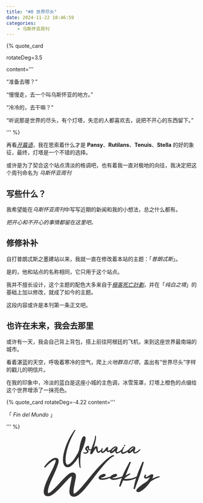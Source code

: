 ```yaml
---
title: "#0 世界尽头"
date: 2024-11-22 18:46:59
categories:
    - 乌斯怀亚周刊
---
```

{% quote_card

rotateDeg=3.5

content='''
<p>“准备去哪？”</p>
<p>“慢慢走，去一个叫乌斯怀亚的地方。”</p>
<p>“冷冷的，去干嘛？”</p>
<p>“听说那是世界的尽头，有个灯塔，失恋的人都喜欢去，说把不开心的东西留下。”</p>
'''
%}

再看[*开篇语*](/about)，我在思索着什么才是 **Pansy**、**Rutilans**、**Tenuis**、**Stella** 的好的象征，最终，灯塔是一个不错的选择。

或许是为了契合这个站点清淡的格调吧，也有着我一直对极地的向往，我决定把这个周刊命名为 *乌斯怀亚周刊*

## 写些什么？

我希望能在*乌斯怀亚周刊*中写写近期的新闻和我的小想法，总之什么都有。

*把开心和不开心的事情都留在这里吧。*

## 修修补补

自打普朗忒斯之墨建站以来，我就一直在修改着本站的主题：「*普朗忒斯*」。

是的，他和站点的名称相同，它只用于这个站点。

我并不擅长设计，这个主题的配色大多来自于[*極客死亡計劃*](https://www.geedea.pro/)，并在「*纯白之境*」的基础上加以修改，就成了如今的主题。

这段内容或许是本刊第一条正文吧。

## 也许在未来，我会去那里

或许有一天，我会自己背上背包，搭上前往阿根廷的飞机，来到这座世界最南端的城市。

看着湛蓝的天空，呼吸着寒冷的空气，爬上*火地群岛灯塔*，盖出有“世界尽头”字样的戳儿的明信片。

在我的印象中，冷淡的蓝白是这座小城的主色调，冰雪笼罩，灯塔上橙色的点缀给这个世界增添了一抹亮色。

{% quote_card
rotateDeg=-4.22
content='''
<p>「 <em>Fin del Mundo</em> 」</p>
'''
%}

<div style="justify-content: center;text-align: center;padding-bottom:2rem">
<svg xmlns="http://www.w3.org/2000/svg" xmlns:xlink="http://www.w3.org/1999/xlink" fill="none" version="1.1" width="307" height="177" viewBox="0 0 307 177"><g><g><path d="M92.73446948242187,71.8209C89.66236948242187,76.0449,86.91036948242188,80.3329,83.77436948242187,84.3649C80.44636948242187,88.5889,76.79846948242188,92.5569,72.31836948242187,95.6289C70.27036948242187,97.0369,68.09436948242188,98.1889,65.59836948242187,98.7009C60.99041948242187,99.7889,56.830419482421874,98.0609,54.33441948242187,94.0929C51.582417482421874,89.7409,51.070417682421876,84.8769,51.00641770242188,79.9489C50.878417482421874,71.0529,52.67041948242188,62.4769,55.10241948242187,54.0929C60.60641948242188,35.0209,69.24636948242187,17.4849,81.02236948242188,1.54889C81.27846948242188,1.16489,81.59836948242187,0.716888,81.98246948242188,0.332886C82.36636948242187,-0.0511093,82.87836948242187,-0.115112,83.32646948242189,0.204887C83.83846948242189,0.524887,84.03036948242188,1.03689,83.77436948242187,1.54889C83.58246948242189,2.06089,83.26246948242188,2.57289,82.94246948242187,3.08489C71.10236948242188,22.9249,62.65436948242188,44.0449,58.814419482421876,66.8929C57.790419482421875,72.7169,57.342419482421874,78.6689,58.174419482421875,84.6209C58.366419482421875,86.3489,58.814419482421876,88.0129,59.58241948242188,89.5489C60.79841948242188,92.1089,62.39836948242188,92.7489,65.08636948242187,91.7889C68.28636948242188,90.7009,70.78236948242187,88.4609,73.15036948242188,86.0929C80.19046948242188,79.0529,84.99046948242187,70.4769,90.04646948242188,62.0289C93.82236948242188,55.6289,94.46246948242188,48.6529,95.74246948242188,41.7409C96.95846948242188,35.5329,98.49436948242187,29.5169,100.86236948242188,23.6929C101.50236948242187,22.0289,102.27046948242187,20.3649,103.42246948242187,18.9569C104.57446948242188,17.4849,106.11046948242188,16.7169,107.96636948242187,17.2929C109.88646948242187,17.8689,110.65436948242188,19.3409,110.78246948242187,21.1969C110.97446948242188,24.0129,110.46246948242188,26.7009,109.82246948242187,29.3889C107.71046948242187,38.2209,104.57446948242188,46.7969,100.79846948242186,54.9889C99.19846948242187,58.4449,98.23836948242187,61.9009,97.85446948242188,65.6129C96.95846948242188,75.6609,96.31846948242188,85.6449,97.27846948242188,95.6929C97.34236948242187,96.7809,97.59836948242187,97.8049,97.85446948242188,98.8929C98.04646948242188,99.6609,97.91836948242187,100.301,97.08646948242188,100.621C96.25446948242188,100.941,95.80636948242187,100.365,95.42246948242187,99.7249C94.91036948242188,98.9569,94.84646948242187,98.0609,94.65436948242188,97.1649C93.31046948242187,89.7409,92.79846948242186,82.2529,92.73446948242187,74.6369C92.73446948242187,73.7409,92.73446948242187,72.7809,92.73446948242187,71.8209ZM116.47846948242187,46.9889C113.66246948242187,49.1009,113.59846948242188,49.9969,115.77446948242188,52.1729C117.43846948242188,53.7729,119.23046948242188,55.4369,118.46246948242188,58.1249C117.63046948242187,60.9409,115.26246948242188,61.9649,112.70246948242188,62.6689C110.84646948242187,63.1809,108.92646948242188,63.1169,107.07046948242188,62.6049C106.30246948242188,62.4129,105.59846948242188,62.1569,105.08646948242188,61.4529C104.70246948242188,60.8769,104.51046948242188,60.3009,104.95846948242188,59.7249C105.47046948242188,59.1489,106.04646948242188,59.1489,106.68646948242187,59.5329C109.24646948242187,61.0049,111.61446948242187,60.1089,113.91846948242187,58.7649C115.19846948242187,57.9329,115.45446948242187,56.9729,114.17446948242187,55.8849C113.21446948242188,55.1169,112.25446948242188,54.3489,111.42246948242187,53.4529C109.69446948242188,51.4689,109.43846948242188,49.2929,110.78246948242187,47.0529C111.99846948242188,45.0049,113.72646948242188,43.5329,115.96646948242187,42.7009C118.52646948242187,41.6769,120.31846948242188,43.0209,120.19046948242188,45.7089C120.19046948242188,46.7969,119.99846948242188,47.8849,119.87046948242188,48.9729C119.67846948242187,50.5729,120.51046948242187,51.3409,121.98246948242188,51.4689C123.51846948242188,51.6609,124.92646948242188,51.4689,126.39846948242187,51.1489C127.23046948242188,51.0209,127.99846948242188,51.0849,128.19046948242186,52.1089C128.31846948242188,52.9409,127.67846948242187,53.3249,126.91046948242187,53.5169C125.37446948242187,53.9009,123.83846948242187,54.2849,122.17446948242187,54.2849C118.52646948242187,54.2849,116.67046948242188,52.4929,116.47846948242187,48.7809C116.47846948242187,48.2689,116.47846948242187,47.7569,116.47846948242187,46.9889ZM138.17446948242187,48.8449C136.57446948242188,50.4449,135.4224694824219,52.3009,134.20646948242188,54.1569C132.41446948242188,57.0369,130.62246948242188,59.9809,128.76636948242188,62.7969C127.87046948242188,64.1409,126.52646948242187,64.9089,124.79846948242188,64.1409C123.39036948242187,63.5009,122.87846948242188,62.2849,123.07036948242188,60.8129C123.32646948242187,59.0209,123.90246948242188,57.3569,124.47846948242187,55.6289C127.67846948242187,46.0929,131.45446948242187,36.6849,134.27046948242187,26.9569C134.97446948242188,24.7169,135.55046948242187,22.4129,135.80636948242187,20.0449C135.9344694824219,19.0849,135.99846948242188,18.1249,135.6144694824219,17.2289C135.29446948242187,16.5889,135.35846948242187,15.9489,136.12636948242186,15.6289C136.89446948242187,15.2449,137.4704694824219,15.7569,137.79046948242188,16.3969C138.30246948242188,17.2289,138.43046948242187,18.1889,138.4944694824219,19.1489C138.55846948242186,22.8609,137.79046948242188,26.3809,137.02246948242185,29.9649C135.74246948242188,35.7889,134.14246948242186,41.4849,132.3504694824219,47.7569C133.69446948242188,46.4769,134.5904694824219,45.5809,135.55046948242187,44.7489C136.89446948242187,43.5969,138.43046948242187,42.7009,140.28646948242186,43.4689C142.01446948242187,44.2369,142.52646948242187,45.8369,142.71846948242188,47.5649C142.97446948242188,49.9969,143.03846948242187,52.4929,143.29436948242187,54.9889C143.55046948242187,57.1649,144.25446948242188,57.5489,146.2383694824219,56.6529C148.67046948242188,55.6289,150.78246948242187,54.0289,152.7659694824219,52.3649C153.53396948242187,51.7249,154.36596948242186,50.8929,155.26196948242188,51.9809C156.1579694824219,53.0689,155.1339694824219,53.7089,154.42996948242188,54.2849C152.5739694824219,55.9489,150.71846948242188,57.6129,148.73446948242187,59.1489C144.9584694824219,62.2209,141.3744694824219,61.1969,139.77446948242186,56.5889C139.13446948242188,54.7329,139.07036948242188,52.8129,138.81446948242188,50.8929C138.68646948242187,50.2529,138.87846948242188,49.4849,138.17446948242187,48.8449ZM165.56596948242188,54.1569C164.09396948242187,55.6929,162.81396948242187,57.0369,161.53396948242187,58.3169C160.82996948242186,59.0209,160.0619694824219,59.5969,159.2299694824219,60.1089C157.56596948242188,61.1329,155.83796948242187,62.0929,153.91796948242188,61.0049C151.86996948242188,59.7889,151.93396948242187,57.7409,152.0619694824219,55.6929C152.2539694824219,53.5809,152.82996948242186,51.5329,153.53396948242187,49.5489C153.7899694824219,48.7809,154.04596948242187,47.8209,155.1339694824219,48.0769C156.22196948242185,48.3329,156.02996948242188,49.2289,155.83796948242187,50.1249C155.38996948242186,52.1729,154.94196948242188,54.2209,155.06996948242187,56.3969C155.06996948242187,56.9089,154.94196948242188,57.6129,155.58196948242187,57.8689C156.09396948242187,58.0609,156.54196948242188,57.6129,156.92596948242186,57.3569C159.16596948242187,55.5649,160.89396948242188,53.3889,162.68596948242188,51.2129C163.90196948242186,49.6129,165.1819694824219,48.1409,166.46196948242186,46.6049C167.2299694824219,45.7729,168.2539694824219,45.3249,169.40596948242188,45.9009C170.6219694824219,46.5409,170.81396948242187,47.6289,170.55796948242187,48.8449C170.23796948242187,50.2529,169.85396948242186,51.5969,169.66196948242188,53.0049C169.34196948242186,55.4369,169.91796948242188,55.8849,172.28596948242188,55.1169C174.46196948242186,54.4129,176.38196948242188,53.3249,178.17396948242188,51.9169C178.87796948242186,51.3409,179.58196948242187,50.5729,180.41396948242186,51.5329C181.37396948242187,52.5569,180.47796948242188,53.3249,179.77396948242188,53.9649C178.04596948242187,55.3729,176.2539694824219,56.6529,174.2059694824219,57.6769C169.72596948242187,59.7889,167.5499694824219,59.0209,165.56596948242188,54.1569ZM193.98196948242187,62.6049C191.35796948242188,62.6049,189.69396948242186,60.6849,189.43796948242186,57.5489L189.43796948242186,55.5649C187.58196948242187,56.9729,185.91796948242188,58.3809,184.18996948242187,59.6609C182.78196948242189,60.6849,181.24596948242188,61.5169,179.51796948242188,61.8369L178.68596948242188,61.9009C176.70196948242187,61.9009,175.29396948242186,60.5569,175.29396948242186,58.4449L175.29396948242186,58.0609C175.42196948242187,56.8449,175.80596948242186,55.6929,176.44596948242187,54.6689C178.74996948242188,50.4449,182.07796948242188,47.1809,186.42996948242188,44.9409C187.77396948242188,44.2369,189.18196948242186,43.7889,190.65396948242187,43.7889C193.46996948242187,43.7889,195.51796948242188,45.9649,195.51796948242188,48.5889C195.51796948242188,49.1009,195.45396948242188,49.6129,195.26196948242188,50.1889C194.55796948242187,52.3009,193.5979694824219,54.3489,193.27796948242187,56.5889L193.21396948242187,57.5489C193.21396948242187,58.6369,193.66196948242188,59.1489,194.6219694824219,59.1489C194.94196948242188,59.1489,195.38996948242186,59.0849,195.90196948242186,58.9569C200.0619694824219,57.8049,203.26196948242188,55.3089,206.26996948242189,52.3649L207.16596948242187,51.4049C207.42196948242187,51.1489,207.67796948242187,51.0209,207.93396948242187,51.0209C208.18996948242187,51.0209,208.38196948242188,51.0849,208.63796948242188,51.2769C208.89396948242188,51.5329,208.95796948242187,51.7889,208.95796948242187,52.0449C208.95796948242187,52.3009,208.89396948242188,52.5569,208.70196948242187,52.7489C205.50196948242188,57.3569,201.3419694824219,60.7489,195.90196948242186,62.2849C195.19796948242188,62.4769,194.55796948242187,62.6049,193.98196948242187,62.6049ZM179.77396948242188,57.4209C184.3179694824219,54.4129,187.70996948242188,50.1889,191.93396948242187,46.4129L191.5499694824219,46.4129C187.19796948242188,46.4129,179.77396948242188,53.3249,179.77396948242188,57.3569L179.77396948242188,57.4209ZM204.86196948242187,58.0609C205.18196948242186,54.7329,206.84596948242188,51.5329,208.70196948242187,48.4609C209.40596948242188,47.3089,210.23796948242187,46.2849,211.00596948242188,45.1969C211.51796948242188,44.4929,212.15796948242186,44.0449,212.92596948242186,44.6849C213.62996948242187,45.1969,213.37396948242187,45.9009,212.98996948242188,46.5409C211.45396948242188,48.9089,210.17396948242188,51.4049,209.27796948242187,54.0929C208.95796948242187,55.1809,208.70196948242187,56.3329,208.50996948242187,57.4209C208.18996948242187,58.9569,208.76596948242187,59.7249,210.42996948242188,59.4689C212.09396948242187,59.2129,213.69396948242186,58.7649,215.22996948242186,58.0609C219.00596948242188,56.4609,222.52596948242189,54.4129,225.53396948242187,51.5969C226.23796948242187,51.0209,226.87796948242186,50.4449,227.70996948242188,51.2129C228.54196948242188,51.9169,228.02996948242188,52.6849,227.38996948242186,53.3249C223.10196948242188,57.6769,218.23796948242187,61.2609,212.28596948242188,63.0529C207.93396948242187,64.3969,204.79796948242188,62.3489,204.86196948242187,58.0609ZM214.33396948242188,43.2769C213.62996948242187,43.2769,212.73396948242188,42.1249,212.73396948242188,41.2289L212.73396948242188,41.0369C212.79796948242188,40.1409,213.43796948242186,39.6929,214.33396948242188,39.6289C215.42196948242187,39.6289,215.99796948242187,40.1409,215.99796948242187,41.1009L215.99796948242187,41.1649C215.99796948242187,42.2529,215.22996948242186,43.2129,214.33396948242188,43.2769ZM241.0859694824219,62.6049C238.46196948242186,62.6049,236.79796948242188,60.6849,236.54196948242188,57.5489L236.54196948242188,55.5649C234.68596948242188,56.9729,233.02196948242187,58.3809,231.2939694824219,59.6609C229.88596948242187,60.6849,228.34996948242187,61.5169,226.6219694824219,61.8369L225.78996948242187,61.9009C223.8059694824219,61.9009,222.39796948242187,60.5569,222.39796948242187,58.4449L222.39796948242187,58.0609C222.52596948242189,56.8449,222.90996948242187,55.6929,223.5499694824219,54.6689C225.8539694824219,50.4449,229.18196948242186,47.1809,233.53396948242187,44.9409C234.87796948242186,44.2369,236.28596948242188,43.7889,237.75796948242188,43.7889C240.5739694824219,43.7889,242.6219694824219,45.9649,242.6219694824219,48.5889C242.6219694824219,49.1009,242.55796948242187,49.6129,242.3659694824219,50.1889C241.66196948242188,52.3009,240.70196948242187,54.3489,240.38196948242188,56.5889L240.3179694824219,57.5489C240.3179694824219,58.6369,240.76596948242187,59.1489,241.72596948242187,59.1489C242.04596948242187,59.1489,242.49396948242187,59.0849,243.00596948242188,58.9569C247.16596948242187,57.8049,250.3659694824219,55.3089,253.37396948242187,52.3649L254.26996948242189,51.4049C254.52596948242189,51.1489,254.78196948242189,51.0209,255.0379694824219,51.0209C255.2939694824219,51.0209,255.48596948242186,51.0849,255.74196948242187,51.2769C255.99796948242187,51.5329,256.0619694824219,51.7889,256.0619694824219,52.0449C256.0619694824219,52.3009,255.99796948242187,52.5569,255.8059694824219,52.7489C252.60596948242187,57.3569,248.44596948242187,60.7489,243.00596948242188,62.2849C242.30196948242187,62.4769,241.66196948242188,62.6049,241.0859694824219,62.6049ZM226.87796948242186,57.4209C231.42196948242187,54.4129,234.81396948242187,50.1889,239.0379694824219,46.4129L238.65396948242187,46.4129C234.30196948242187,46.4129,226.87796948242186,53.3249,226.87796948242186,57.3569L226.87796948242186,57.4209Z" fill="#333" fill-opacity="1"/></g><g><path d="M74.4674,122.6092C69.9522,125.2716,66.771,128.5096,63.6925,131.6756C53.9438,141.74939999999998,45.3239,152.25490000000002,34.9594,162.0409C31.2652,165.4948,27.3657,168.877,22.7479,171.755C20.9008,172.906,18.951,173.914,16.796,174.70499999999998C9.818,177.07999999999998,3.45568,175.209,1.19808,170.02800000000002C-0.341187,166.50220000000002,-0.135951,162.9044,0.37714,159.3066C2.4295,147.0741,7.76564,135.48930000000001,13.307,123.90440000000001C18.8484,112.1757,25.5186,100.6628,29.9311,88.71809999999999C30.8547,86.3436,31.573,83.969,31.6757,81.4506C31.6757,80.803,31.9835,79.8676,31.0599,79.4358C30.0338,79.0041,28.905,79.6517,27.9814,80.0834C22.1322,82.6738,17.7196,86.2716,13.5123,89.9414C10.4337,92.7476,7.56041,95.6259,4.89234,98.648C4.27663,99.3675,3.5583,100.1591,2.01903,99.6554C0.582376,99.1517,0.89023,98.2882,1.50594,97.4247C6.53423,90.517,12.2808,83.8971,20.3877,78.3565C22.7479,76.77348,25.2107,75.33437,28.4945,74.54285C33.3175,73.39156,37.3196,74.83068,38.7563,78.2846C40.193,81.8823,39.4746,85.4801,38.4485,89.0059C35.2673,100.8786,29.4181,112.2476,24.3898,123.83250000000001C19.3615,135.2015,13.9227,146.57049999999998,11.5625,158.44310000000002C10.9468,161.0335,10.8442,163.6959,11.152,166.3582C11.3573,167.725,12.0756,167.941,13.6149,167.15C17.4117,165.207,20.3877,162.76049999999998,23.261,160.1701C33.2149,151.3195,41.4244,141.5336,50.2495,132.10739999999998C54.5595,127.4302,58.9721,122.7531,64.2056,118.5077C65.9501,117.0686,67.7972,115.70150000000001,69.9522,114.6221C76.8276,111.1683,83.703,113.18299999999999,84.8318,119.01140000000001C85.5501,122.24940000000001,85.2423,125.48740000000001,84.6266,128.7254C83.0873,136.9284,81.2402,145.2033,79.8035,153.47820000000002C78.9826,158.0833,78.2643,162.76049999999998,79.2904,167.438C79.7009,169.09300000000002,80.4193,169.236,82.1638,168.22899999999998C86.0632,165.9265,89.1418,163.1203,92.0151,160.24200000000002C102.585,149.5926,111.41,138.2236,120.646,126.9985C132.754,112.2476,144.966,97.4967,159.64,83.8971C165.9,78.1406,172.365,72.38418,180.677,67.994889C182.216,67.131423,183.858,66.411865,185.603,67.707072C187.039,68.71445,186.937,69.79378,184.987,70.15356C182.319,70.5853,180.78,71.95245,179.138,73.17569C169.697,80.58709999999999,162.514,89.0779,155.433,97.4967C141.887,113.4709,130.086,130.0926,117.157,146.2826C110.486,154.7014,103.508,162.97629999999998,94.4779,170.388C92.0151,172.474,89.1418,174.345,85.7554,175.712C78.88,178.447,72.3124,176.72,69.6443,171.539C67.7972,167.725,67.7972,163.7678,68.1051,159.81029999999998C68.8234,149.5926,71.7993,139.5908,73.5438,129.445C73.9543,127.14240000000001,74.1595,124.9118,74.4674,122.6092ZM155.33,132.46710000000002C148.866,132.46710000000002,145.171,130.2365,145.171,127.07050000000001C145.171,125.9911,145.582,124.7679,146.505,123.5446C148.66,120.66640000000001,151.841,118.4358,156.151,117.1406C157.28,116.7808,158.512,116.493,159.538,116.493C160.872,116.493,162.001,116.8528,163.129,117.7162C163.745,118.2199,164.053,118.79560000000001,164.053,119.44319999999999C164.053,120.45060000000001,163.335,121.6738,162.001,122.7531C159.743,124.55199999999999,156.972,125.7033,153.689,126.207C152.868,126.3509,151.841,126.207,151.841,127.07050000000001C151.944,127.9339,152.868,128.0779,153.791,128.1498C154.509,128.2218,155.125,128.2218,155.741,128.2218C158.101,128.2218,160.359,127.862,162.616,127.4302C167.542,126.4948,172.365,125.1277,176.88,123.5446C177.599,123.3288,178.42,123.041,179.138,123.041C179.651,123.041,180.267,123.2568,180.677,123.83250000000001C180.882,124.1203,180.882,124.33619999999999,180.882,124.4801C180.882,125.3435,179.754,125.7033,178.727,126.1351C172.262,128.5815,165.9,131.02800000000002,158.717,132.10739999999998C157.28,132.32319999999999,155.844,132.3952,155.33,132.46710000000002ZM185.808,132.46710000000002C179.343,132.46710000000002,175.649,130.2365,175.649,127.07050000000001C175.649,125.9911,176.059,124.7679,176.983,123.5446C179.138,120.66640000000001,182.319,118.4358,186.629,117.1406C187.758,116.7808,188.989,116.493,190.015,116.493C191.349,116.493,192.478,116.8528,193.607,117.7162C194.223,118.2199,194.531,118.79560000000001,194.531,119.44319999999999C194.531,120.45060000000001,193.812,121.6738,192.478,122.7531C190.221,124.55199999999999,187.45,125.7033,184.166,126.207C183.345,126.3509,182.319,126.207,182.319,127.07050000000001C182.422,127.9339,183.345,128.0779,184.269,128.1498C184.987,128.2218,185.603,128.2218,186.218,128.2218C188.579,128.2218,190.836,127.862,193.094,127.4302C198.02,126.4948,202.843,125.1277,207.358,123.5446C208.076,123.3288,208.897,123.041,209.615,123.041C210.129,123.041,210.744,123.2568,211.155,123.83250000000001C211.36,124.1203,211.36,124.33619999999999,211.36,124.4801C211.36,125.3435,210.231,125.7033,209.205,126.1351C202.74,128.5815,196.378,131.02800000000002,189.194,132.10739999999998C187.758,132.32319999999999,186.321,132.3952,185.808,132.46710000000002ZM216.696,120.8823C220.082,119.0834,222.956,117.5723,225.829,116.0613C226.855,115.4856,227.984,114.9819,229.01,115.8454C230.344,116.8528,229.113,117.5723,228.087,118.2199C223.571,121.0262,218.954,123.90440000000001,215.157,127.3583C214.541,128.0059,213.31,128.6535,214.028,129.445C214.541,130.0207,215.875,129.8767,216.901,129.9487C227.368,130.3085,236.707,128.0779,245.224,123.9764C245.942,123.6166,246.661,123.1849,247.584,122.969C248.405,122.82509999999999,249.123,123.1129,249.534,123.68860000000001C249.944,124.33619999999999,249.842,124.9118,249.123,125.2716C247.584,126.207,246.045,127.2144,244.403,128.0059C237.22,131.5317,229.318,133.76229999999998,220.493,134.41C217.928,134.6258,215.362,134.6258,212.899,133.9063C210.744,133.2587,210.129,133.9063,209.615,135.27339999999998C207.871,139.5908,205.921,143.9081,204.074,148.22539999999998C203.664,149.2328,203.458,150.3841,201.406,150.09629999999999C199.251,149.8084,199.764,148.51330000000002,200.072,147.5059C204.382,133.54649999999998,208.692,119.51509999999999,215.978,106.1314C219.569,99.5834,222.956,92.9635,226.445,86.3436C226.958,85.4082,227.471,84.1849,229.318,84.68860000000001C231.268,85.1203,230.549,86.2716,230.139,87.207C225.726,98.2882,221.314,109.3694,216.696,120.8823ZM264.927,86.1997C263.49,90.9487,261.951,95.8417,260.617,100.8067C256.204,118.2199,248.918,135.1295,242.864,152.25490000000002C242.556,153.33429999999998,242.248,154.4136,241.837,155.421C241.632,156.3564,240.914,156.8601,239.477,156.71620000000001C238.041,156.57229999999998,237.835,155.7808,237.938,154.9173C238.348,152.7586,238.964,150.52800000000002,239.375,148.3693C243.685,127.07050000000001,252.099,106.49119999999999,261.027,86.0558C261.335,85.1923,261.745,84.3288,263.387,84.4727C264.619,84.5447,265.029,85.1923,264.927,86.1997ZM250.355,164.6313C249.329,164.6313,248.2,164.4154,247.071,163.7678C245.634,162.97629999999998,245.121,162.0409,245.121,160.9616C245.121,160.314,245.327,159.5944,245.737,158.8749C247.789,155.06119999999999,251.586,151.96710000000002,255.28,148.945C259.898,145.1313,264.824,141.5336,270.365,138.4395C276.522,135.0575,278.164,129.9487,281.448,125.3435C278.985,126.207,276.933,127.4302,274.573,128.2218C273.239,128.5815,272.007,128.9413,270.673,128.9413C269.75,128.9413,268.826,128.7254,267.902,128.2937C266.261,127.4302,265.645,126.279,265.645,125.0557L265.85,123.76050000000001C266.261,122.3214,266.876,120.8823,267.492,119.44319999999999C267.8,118.79560000000001,268.416,118.4358,269.237,118.4358L269.955,118.5077C270.776,118.6517,271.186,119.1554,271.186,119.65899999999999L271.084,120.2347C270.776,121.2421,270.468,122.3214,270.263,123.4007C270.16,123.68860000000001,270.057,123.9764,270.057,124.33619999999999C270.057,124.624,270.16,124.9838,270.673,125.1996C270.878,125.2716,271.084,125.3435,271.289,125.3435C272.007,125.3435,272.52,124.9118,273.033,124.624C274.983,123.5446,276.83,122.3934,278.677,121.314C279.909,120.45060000000001,281.14,119.58709999999999,282.474,118.79560000000001C283.603,118.076,284.835,117.5004,286.271,117.5004C286.784,117.5004,287.4,117.5723,288.016,117.7882C289.658,118.4358,290.273,119.44319999999999,290.273,120.5945L290.068,121.7458C289.658,123.4007,289.042,124.9838,288.529,126.5668C288.324,127.07050000000001,287.913,127.57419999999999,287.913,128.1498C287.913,128.3657,287.913,128.5096,288.016,128.7254C292.018,126.9985,295.815,125.2716,299.919,123.9764C301.356,123.5446,302.793,123.1849,304.229,122.82509999999999L305.153,122.68119999999999C305.974,122.68119999999999,306.59,123.041,306.897,123.68860000000001L307,124.1922C307,124.7679,306.59,125.1996,305.666,125.41550000000001C297.662,127.78999999999999,291.299,131.7476,284.732,135.56119999999999C283.295,136.4247,282.269,137.4321,281.448,138.6553C276.317,145.8509,270.365,152.7586,262.669,158.731C260.104,160.7457,257.333,162.6166,254.049,163.9118C252.818,164.3435,251.586,164.6313,250.355,164.6313Z" fill="#333" fill-opacity="1"/></g></g></svg></div>

